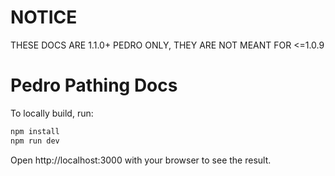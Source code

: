 # NOTICE
THESE DOCS ARE 1.1.0+ PEDRO ONLY, THEY ARE NOT MEANT FOR <=1.0.9

# Pedro Pathing Docs

To locally build, run:

```bash
npm install
npm run dev
```

Open http://localhost:3000 with your browser to see the result.
